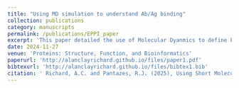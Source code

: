 ```yaml
---
title: "Using MD simulation to understand Ab/Ag binding"
collection: publications
category: manuscripts
permalink: /publications/EPPI_paper
excerpt: 'This paper detailed the use of Molecular Dyanmics to define Expected Persistent Pairwise Interactions (EPPI) for Antibody-Antigen Complexes'
date: 2024-11-27
venue: 'Proteins: Structure, Function, and Bioinformatics'
paperurl: 'http://alanclayrichard.github.io/files/paper1.pdf'
bibtexurl: 'http://alanclayrichard.github.io/files/bibtex1.bib'
citation: ' Richard, A.C. and Pantazes, R.J. (2025), Using Short Molecular Dynamics Simulations to Determine the Important Features of Interactions in Antibody–Protein Complexes. Proteins, 93: 812-830. https://doi.org/10.1002/prot.26773'
---
```

